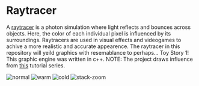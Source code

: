 # Raytracer
A [raytracer](https://en.wikipedia.org/wiki/Ray_tracing_(graphics)) is a photon simulation where light reflects and bounces across objects. Here, the color of each individual pixel is influenced by its surroundings. Raytracers are used in visual effects and videogames to achive a more realistic and accurate appearence. The raytracer in this repository will yeild graphics with resemablance  to perhaps...  Toy Story 1! This graphic engine was written in c++. NOTE: The project draws influence from [this](https://www.youtube.com/watch?v=k_aRiYSXcyo) tutorial series.    

![normal](output/normal.png)
![warm](output/warm.png)
![cold](output/cold.png)
![stack-zoom](output/stack-zoom.png)



